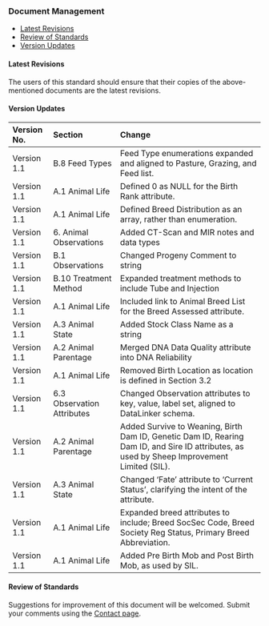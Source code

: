 ### Document Management

* [Latest Revisions](#Latest-Revisions)
* [Review of Standards](#Review-of-Standards)
* [Version Updates](#Version-Updates)

#### Latest Revisions
The users of this standard should ensure that their copies of the above-mentioned documents are the latest revisions.  

#### Version Updates
Version No. | Section | Change
:---------- | :------ | :-----
Version 1.1 | B.8 Feed Types | Feed Type enumerations expanded and aligned to Pasture, Grazing, and Feed list.
Version 1.1	| A.1 Animal Life | Defined 0 as NULL for the Birth Rank attribute.
Version 1.1 | A.1 Animal Life | Defined Breed Distribution as an array, rather than enumeration.
Version 1.1 | 6. Animal Observations | Added CT-Scan and MIR notes and data types
Version 1.1 | B.1 Observations | Changed Progeny Comment to string
Version 1.1 | B.10 Treatment Method | Expanded treatment methods to include Tube and Injection
Version 1.1 | A.1 Animal Life | Included link to Animal Breed List for the Breed Assessed attribute.
Version 1.1 | A.3 Animal State | Added Stock Class Name as a string
Version 1.1 | A.2 Animal Parentage | Merged DNA Data Quality attribute into DNA Reliability
Version 1.1 | A.1 Animal Life | Removed Birth Location as location is defined in Section 3.2
Version 1.1 | 6.3 Observation Attributes | Changed Observation attributes to key, value, label set, aligned to DataLinker schema.
Version 1.1 | A.2 Animal Parentage | Added Survive to Weaning, Birth Dam ID, Genetic Dam ID, Rearing Dam ID, and Sire ID attributes, as used by Sheep Improvement Limited (SIL).
Version 1.1 | A.3 Animal State | Changed ‘Fate’ attribute to ‘Current Status’, clarifying the intent of the attribute.
Version 1.1 | A.1 Animal Life | Expanded breed attributes to include; Breed SocSec Code, Breed Society Reg Status, Primary Breed Abbreviation.
Version 1.1 | A.1 Animal Life | Added Pre Birth Mob and Post Birth Mob, as used by SIL.

#### Review of Standards
Suggestions for improvement of this document will be welcomed. Submit your comments using the [Contact page](http://www.farmdatastandards.org.nz/contact/).
